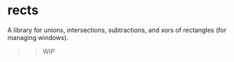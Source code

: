 # rects

A library for unions, intersections, subtractions, and xors of rectangles (for managing windows).

>> WIP
